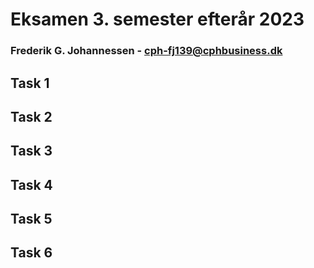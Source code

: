 # Eksamen 3. semester efterår 2023 
### Frederik G. Johannessen - cph-fj139@cphbusiness.dk

## Task 1

## Task 2

## Task 3

## Task 4

## Task 5

## Task 6